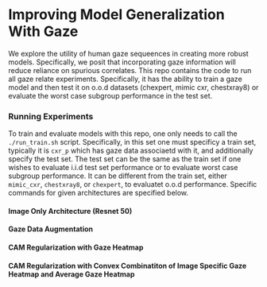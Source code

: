 # Improving Model Generalization With Gaze

We explore the utility of human gaze sequeences in creating more robust models. Specifically, we posit that incorporating gaze information will reduce reliance on spurious correlates. This repo contains the code to run all gaze relate experiments. Specifically, it has the ability to train a gaze model and then test it on o.o.d datasets (chexpert, mimic cxr, chestxray8) or evaluate the worst case subgroup performance in the test set. 

### Running Experiments 

To train and evaluate models with this repo, one only needs to call the `./run_train.sh` script. Specifically, in this set one must specificy a train set, typically it is `cxr_p` which has gaze data associaetd with it, and additionally specify the test set. The test set can be the same as the train set if one wishes to evaluate i.i.d test set performance or to evaluate worst case subgroup performance. It can be different from the train set, either `mimic_cxr`, `chestxray8`, or `chexpert`, to evaluatet o.o.d performance. Specific commands for given architectures are specified below.

#### Image Only Architecture (Resnet 50)

#### Gaze Data Augmentation 

#### CAM Regularization with Gaze Heatmap 

#### CAM Regularization with Convex Combinatiton of Image Specific Gaze Heatmap and Average Gaze Heatmap


